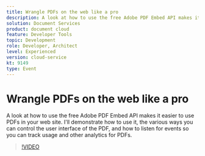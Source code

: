 ```yaml
---
title: Wrangle PDFs on the web like a pro
description: A look at how to use the free Adobe PDF Embed API makes it easier to use PDFs in your web site. I'll demonstrate how to use it, the various ways you can control the user interface of the PDF, and how to listen for events so you can track usage and other analytics for PDFs.
solution: Document Services
product: document cloud
feature: Developer Tools
topic: Development
role: Developer, Architect
level: Experienced
version: cloud-service
kt: 9149
type: Event
---
```


# Wrangle PDFs on the web like a pro

A look at how to use the free Adobe PDF Embed API makes it easier to use PDFs in your web site. I'll demonstrate how to use it, the various ways you can control the user interface of the PDF, and how to listen for events so you can track usage and other analytics for PDFs.


>[!VIDEO](https://video.tv.adobe.com/v/337602/?quality=12&learn=on&hidetitle=true)
